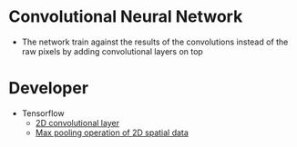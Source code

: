 # Convolutional Neural Network
  * The network train against the results of the convolutions instead of the raw pixels by adding convolutional layers on top

# Developer
  * Tensorflow
     - [2D convolutional layer](https://www.tensorflow.org/api_docs/python/tf/keras/layers/Conv2D)
     - [Max pooling operation of 2D spatial data](https://www.tensorflow.org/api_docs/python/tf/keras/layers/MaxPool2D)
     
